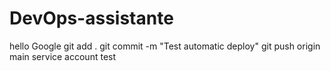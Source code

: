 # DevOps-assistante
hello Google 
git add .
git commit -m "Test automatic deploy"
git push origin main
service account test
